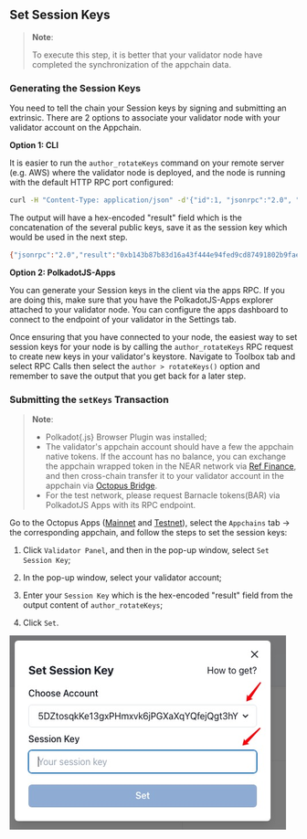 ## Set Session Keys

> **Note**:
>
> To execute this step, it is better that your validator node have completed the synchronization of the appchain data.

### Generating the Session Keys

You need to tell the chain your Session keys by signing and submitting an extrinsic. There are 2 options to associate your validator node with your validator account on the Appchain.

**Option 1: CLI**

It is easier to run the `author_rotateKeys` command on your remote server (e.g. AWS) where the validator node is deployed, and the node is running with the default HTTP RPC port configured:

```bash
curl -H "Content-Type: application/json" -d'{"id":1, "jsonrpc":"2.0", "method": "author_rotateKeys", "params":[]}' http://localhost:9933
```

The output will have a hex-encoded "result" field which is the concatenation of the several public keys, save it as the session key which would be used in the next step.

```bash
{"jsonrpc":"2.0","result":"0xb143b87b83d16a43f444e94fed9cd87491802b9fae635c0de37b52609900fd398bbb0acd67d345a75ca0ef523acfc94fa63b462109f20684701a6150810231f7f92800d8f740e15187a4723f7671d0db7bb2ee46b87602b9f86bfa478a889c768da183a5d25673cf30424d649c95351a1c41f11c92c5bc8e84251406069999055a8cf21e44d9fd5fb41fa77ecb6cf0ea2ac62c4001083fd638fe70153a5f37c661","id":1}
```

**Option 2: PolkadotJS-Apps**

You can generate your Session keys in the client via the apps RPC. If you are doing this, make sure that you have the PolkadotJS-Apps explorer attached to your validator node. You can configure the apps dashboard to connect to the endpoint of your validator in the Settings tab.

Once ensuring that you have connected to your node, the easiest way to set session keys for your node is by calling the `author_rotateKeys` RPC request to create new keys in your validator's keystore. Navigate to Toolbox tab and select RPC Calls then select the `author > rotateKeys()` option and remember to save the output that you get back for a later step.

### Submitting the `setKeys` Transaction

> **Note**: 
>
> * Polkadot{.js} Browser Plugin was installed;
> * The validator's appchain account should have a few the appchain native tokens. If the account has no balance, you can exchange the appchain wrapped token in the NEAR network via [Ref Finance](https://app.ref.finance/), and then cross-chain transfer it to your validator account in the appchain via [Octopus Bridge](https://mainnet.oct.network/bridge).
> * For the test network, please request Barnacle tokens(BAR) via PolkadotJS Apps with its RPC endpoint.

Go to the Octopus Apps ([Mainnet](https://mainnet.oct.network) and [Testnet](https://testnet.oct.network)), select the `Appchains` tab -> the corresponding appchain, and follow the steps to set the session keys:

1. Click `Validator Panel`, and then in the pop-up window, select `Set Session Key`;

2. In the pop-up window, select your validator account;

3. Enter your `Session Key` which is the hex-encoded "result" field from the output content of `author_rotateKeys`;

4. Click `Set`.

![set session keys](../maintain/validator_set_session_keys.jpg)